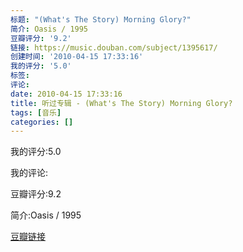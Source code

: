 ```yaml
---
标题: "(What's The Story) Morning Glory?"
简介: Oasis / 1995
豆瓣评分: '9.2'
链接: https://music.douban.com/subject/1395617/
创建时间: '2010-04-15 17:33:16'
我的评分: '5.0'
标签:
评论:
date: 2010-04-15 17:33:16
title: 听过专辑 - (What's The Story) Morning Glory?
tags: [音乐]
categories: []
---
```


我的评分:5.0

我的评论:

豆瓣评分:9.2

简介:Oasis / 1995

[豆瓣链接](https://music.douban.com/subject/1395617/)

